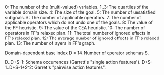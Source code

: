 0: The number of the (multi-valued) variables.
1..3: The quartiles of the variable domain size.
4: The size of the goal.
5: The number of unsatisfied subgoals.
6: The number of applicable operators.
7: The number of applicable operators which do not undo one of the goals.
8: The value of the FF heuristic.
9: The value of the CEA heuristic.
10: The number of operators in FF's relaxed plan.
11: The total number of ignored effects in FF's relaxed plan.
12: The average number of ignored effects in FF's relaxed plan.
13: The number of layers in FF's graph.

Domain-dependent base index D = 14.
Number of operator schemas S.

D..D+S-1: Schema occurrences (Garrett's "single action features").
D+S-1..D+S-1+S^2: Garret's "pairwise action features".
